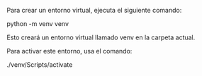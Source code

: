 Para crear un entorno virtual, ejecuta el siguiente comando:

python -m venv venv

Esto creará un entorno virtual llamado venv en la carpeta actual.

Para activar este entorno, usa el comando:

./venv/Scripts/activate 
